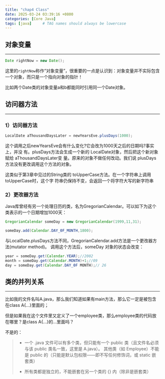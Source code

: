 ```yaml
---
title: "chap4 Class"
date: 2025-03-24 03:39:16 +0800
categories: [Core Java]
tags: [java]     # TAG names should always be lowercase
---
```


对象变量
---
---
```java
Date rightNow = new Date();
```
这里的`rightNow`称作“对象变量”，很重要的一点是认识到：对象变量并不实际包含一个对象，而只是一个指向对象的指针！

比如两个Date类的对象变量a和b都能同时引用同一个Date对象。

访问器方法
---
---

### 1）访问器方法
```java
LocalDate aThousandDaysLater = newYearsEve.plusDays(1000);
```
这个调用之后newYearsEve会有什么变化?它会改为1000天之后的日期吗?事实上，并没
有。plusDays方法会生成一个新的 LocalDate对象，然后把这个新对象赋给 aThousandDaysLater变
量。原来的对象不做任何改动。我们说 plusDays方法没有更改调用这个方法的对象。

这类似于第3章中见过的String类的 toUpperCase方法。在一个字符串上调用 toUpperCase时，这个字
符串仍保持不变，会返回一个将字符大写的新字符串

### 2）更改器方法

Java库曾经有另一个处理日历的类，名为GregorianCalendar。可以如下为这个类表示的一个日期增加1000天：
```java
GregorianCalendar someDay = new GregorianCalendar(1999,11,31);

someDay.add(Calendar.DAY_0F_MONTH,1800);
```
与LocalDate.plusDays方法不同，GregorianCalendar.add方法是一个更改器方法(mutator method)。
调用这个方法后，someDay 对象的状态会改变： 
```java
year = someDay.get(Calendar.YEAR);//2002
month = someDay.get(Calendar.MONTH)+1;//09
day = someDay.get(Calendar.DAY_0F MONTH);// 26
```

类的并列关系
---
---
比如我的文件名叫A.java，那么我们知道如果有main方法，那么它一定是被包含在class A{...}里面的；

但是如果我在这个文件里又定义了一个employee类，那么employee类的代码放在哪里？是class A{...}的...里面吗？

不是的：

>- 一个 .java 文件可以有多个类，但只能有一个 public 类（且文件名必须与该 public 类名一致，这里是 A.java）。
其他类（如 Employee）不能是 public 的（只能是默认包权限——即不写任何修饰词，或 static 嵌套类）
>
>- 所有类都是独立的，不能嵌套在另一个类的 {} 内（除非是嵌套类）
